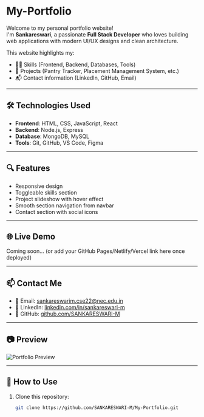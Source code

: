 # My-Portfolio

Welcome to my personal portfolio website!  
I'm **Sankareswari**, a passionate **Full Stack Developer** who loves building web applications with modern UI/UX designs and clean architecture.

This website highlights my:
- 👩‍💻 Skills (Frontend, Backend, Databases, Tools)
- 🚀 Projects (Pantry Tracker, Placement Management System, etc.)
- 📬 Contact information (LinkedIn, GitHub, Email)

---

## 🛠️ Technologies Used

- **Frontend**: HTML, CSS, JavaScript, React
- **Backend**: Node.js, Express
- **Database**: MongoDB, MySQL
- **Tools**: Git, GitHub, VS Code, Figma

---

## 🔍 Features

- Responsive design
- Toggleable skills section
- Project slideshow with hover effect
- Smooth section navigation from navbar
- Contact section with social icons

---

## 🌐 Live Demo

Coming soon... (or add your GitHub Pages/Netlify/Vercel link here once deployed)

---

## 📫 Contact Me

- 📧 Email: sankareswarim.cse22@nec.edu.in  
- 💼 LinkedIn: [linkedin.com/in/sankareswari-m](https://www.linkedin.com/in/sankareswari-m/)  
- 🐙 GitHub: [github.com/SANKARESWARI-M](https://github.com/SANKARESWARI-M)

---

## 📷 Preview

![Portfolio Preview](images/preview.png) <!-- Add a screenshot of your portfolio here -->

---

## 📌 How to Use

1. Clone this repository:
   ```bash
   git clone https://github.com/SANKARESWARI-M/My-Portfolio.git
